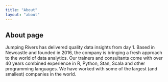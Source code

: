 ```yaml
---
title: "About"
layout: "about"
---
```


## About page

Jumping Rivers has delivered quality data insights from day 1. Based in Newcastle and founded in 2016, the company is bringing a fresh approach to the world of data analytics. Our trainers and consultants come with over 40 years combined experience in R, Python, Stan, Scala and other programming languages. We have worked with some of the largest (and smallest) companies in the world.